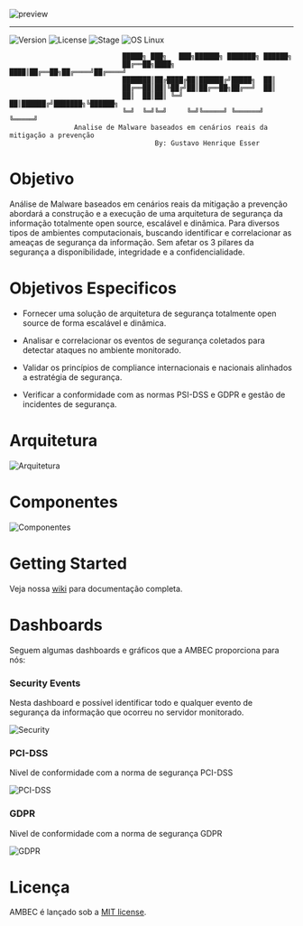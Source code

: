 ![preview](http://i1247.photobucket.com/albums/gg627/gustavo1110/logo_zpskd5pfqjm.png)

<hr/> 

![Version](https://img.shields.io/badge/ambec-1.0.0-blue.svg)
![License](https://img.shields.io/dub/l/vibe-d.svg)
![Stage](https://img.shields.io/badge/release-Stable-blue.svg)
![OS Linux](https://img.shields.io/badge/Supported%20OS-Linux-yellow.svg)

                                █████╗ ███╗   ███╗██████╗ ███████╗ ██████╗
                                ██╔══██╗████╗ ████║██╔══██╗██╔════╝██╔════╝
                                ███████║██╔████╔██║██████╔╝█████╗  ██║     
                                ██╔══██║██║╚██╔╝██║██╔══██╗██╔══╝  ██║     
                                ██║  ██║██║ ╚═╝ ██║██████╔╝███████╗╚██████╗
                                ╚═╝  ╚═╝╚═╝     ╚═╝╚═════╝ ╚══════╝ ╚═════╝                          
                    Analise de Malware baseados em cenários reais da mitigação a prevenção   
                                        By: Gustavo Henrique Esser  


# Objetivo 
Análise de Malware baseados em cenários reais da mitigação a prevenção abordará a construção e a execução de uma arquitetura de segurança da informação totalmente open source, escalável e dinâmica. Para diversos tipos de ambientes computacionais, buscando identificar e correlacionar as ameaças de segurança da informação. Sem afetar os 3 pilares da segurança a disponibilidade, integridade e a confidencialidade.  

# Objetivos Especificos 

* Fornecer uma solução de arquitetura de segurança totalmente open source de forma escalável e dinâmica.

*  Analisar e correlacionar os eventos de segurança coletados para detectar ataques no ambiente monitorado.

* Validar os princípios de compliance internacionais e nacionais alinhados a estratégia de segurança.

* Verificar a conformidade com as normas PSI-DSS e GDPR e gestão de incidentes de segurança.

# Arquitetura 
![Arquitetura](http://i1247.photobucket.com/albums/gg627/gustavo1110/Arquitetura_zpsfbaw9aax.png)

# Componentes 
![Componentes](http://i1247.photobucket.com/albums/gg627/gustavo1110/Processo_zpsrjsfucfo.png)

# Getting Started
Veja nossa [wiki](https://github.com/GustavoEsser/AMBEC/wiki) para documentação completa.

# Dashboards
Seguem algumas dashboards e gráficos que a AMBEC proporciona para nós:

### Security Events
Nesta dashboard e possível identificar todo e qualquer evento de segurança da informação que ocorreu no servidor monitorado.

![Security](https://i1247.photobucket.com/albums/gg627/gustavo1110/AMBEC/Security%20eventos_zps68wrgl4y.png)

### PCI-DSS
Nivel de conformidade com a norma de segurança PCI-DSS

![PCI-DSS](http://i1247.photobucket.com/albums/gg627/gustavo1110/AMBEC/PCI-DSS_zpsnas86xsv.png)

### GDPR
Nivel de conformidade com a norma de segurança GDPR

![GDPR](https://i1247.photobucket.com/albums/gg627/gustavo1110/AMBEC/GDPR_zps6mvlzvix.png)

# Licença 

AMBEC é lançado sob a [MIT license](LICENSE.txt).
